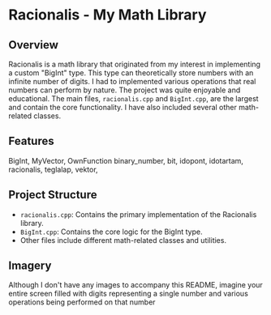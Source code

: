 # Racionalis - My Math Library

## Overview

Racionalis is a math library that originated from my interest in implementing a custom "BigInt" type. This type can theoretically store numbers with an infinite number of digits. I had to implemented various operations that real numbers can perform by nature. The project was quite enjoyable and educational. The main files, `racionalis.cpp` and `BigInt.cpp`, are the largest and contain the core functionality. I have also included several other math-related classes.

## Features

BigInt,
MyVector,
OwnFunction
binary_number,
bit,
idopont,
idotartam,
racionalis,
teglalap,
vektor,

## Project Structure

- `racionalis.cpp`: Contains the primary implementation of the Racionalis library.
- `BigInt.cpp`: Contains the core logic for the BigInt type.
- Other files include different math-related classes and utilities.

## Imagery

Although I don't have any images to accompany this README, imagine your entire screen filled with digits representing a single number and various operations being performed on that number
